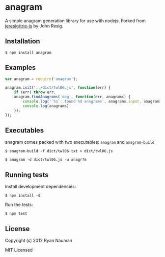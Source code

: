 
# anagram

  A simple anagram generation library for use with nodejs. Forked from [jeresig/trie-js](https://github.com/jeresig/trie-js) by John Resig.

## Installation

	$ npm install anagram

## Examples

```js
var anagram = require('anagram');

anagram.init('../dict/twl06.js', function(err) {
    if (err) throw err;
    anagram.findAnagrams('dog', function(err, anagrams) {
    	console.log('`%s`: found %d anagrams', anagrams.input, anagrams.count);
    	console.log(anagrams);
    });
});
```

## Executables

  anagram comes packed with two executables: `anagram` and `anagram-build`

```shell
$ anagram-build -f dict/twl06.txt > dict/twl06.js

$ anagram -d dict/twl06.js -w anagr?m
```

## Running tests

  Install development dependencies:
  
    $ npm install -d

  Run the tests:

    $ npm test

## License

Copyright (c) 2012 Ryan Nauman

MIT Licensed